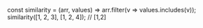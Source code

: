 const similarity = (arr, values) => arr.filter(v => values.includes(v));
similarity(\[1, 2, 3\], \[1, 2, 4\]); // \[1,2\]